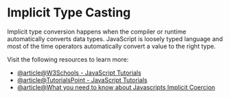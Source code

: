 # Implicit Type Casting

Implicit type conversion happens when the compiler or runtime automatically converts data types. JavaScript is loosely typed language and most of the time operators automatically convert a value to the right type.

Visit the following resources to learn more:

- [@article@W3Schools - JavaScript Tutorials](https://www.w3schools.com/js/js_type_conversion.asp)
- [@article@TutorialsPoint - JavaScript Tutorials](https://www.tutorialspoint.com/explain-typecasting-in-javascript)
- [@article@What you need to know about Javascripts Implicit Coercion](https://dev.to/promisetochi/what-you-need-to-know-about-javascripts-implicit-coercion-e23)
